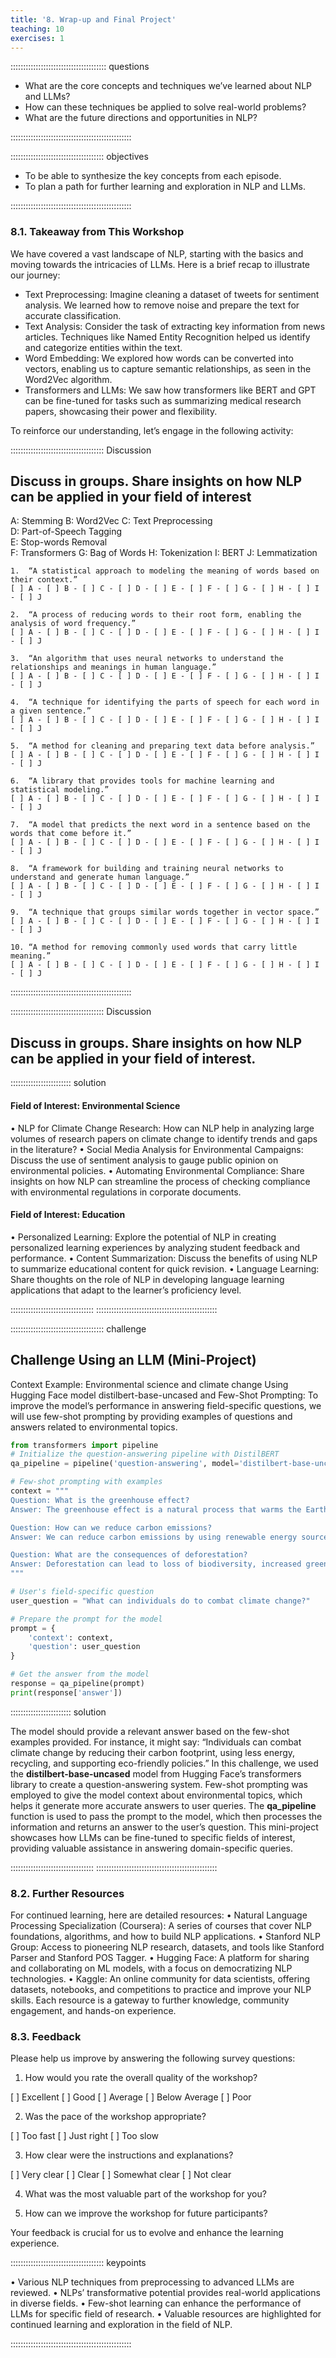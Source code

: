 ```yaml
---
title: '8. Wrap-up and Final Project'
teaching: 10
exercises: 1
---
```


:::::::::::::::::::::::::::::::::::::: questions 

- What are the core concepts and techniques we’ve learned about NLP and LLMs?
- How can these techniques be applied to solve real-world problems?
- What are the future directions and opportunities in NLP?

::::::::::::::::::::::::::::::::::::::::::::::::

::::::::::::::::::::::::::::::::::::: objectives

- To be able to synthesize the key concepts from each episode.
- To plan a path for further learning and exploration in NLP and LLMs.

::::::::::::::::::::::::::::::::::::::::::::::::

### 8.1.	Takeaway from This Workshop

We have covered a vast landscape of NLP, starting with the basics and moving towards the intricacies of LLMs. Here is a brief recap to illustrate our journey:
  - Text Preprocessing: Imagine cleaning a dataset of tweets for sentiment analysis. We learned how to remove noise and prepare the text for accurate classification.
  - Text Analysis: Consider the task of extracting key information from news articles. Techniques like Named Entity Recognition helped us identify and categorize entities within the text.
  - Word Embedding: We explored how words can be converted into vectors, enabling us to capture semantic relationships, as seen in the Word2Vec algorithm.
  - Transformers and LLMs: We saw how transformers like BERT and GPT can be fine-tuned for tasks such as summarizing medical research papers, showcasing their power and flexibility.

To reinforce our understanding, let’s engage in the following activity:

::::::::::::::::::::::::::::::::::::: Discussion

## Discuss in groups. Share insights on how NLP can be applied in your field of interest  

A: Stemming
B: Word2Vec	
C: Text Preprocessing	
D: Part-of-Speech Tagging	
E: Stop-words Removal	
F: Transformers	
G: Bag of Words	
H: Tokenization	
I: BERT	
J: Lemmatization


```
1.	“A statistical approach to modeling the meaning of words based on their context.”
[ ] A - [ ] B - [ ] C - [ ] D - [ ] E - [ ] F - [ ] G - [ ] H - [ ] I - [ ] J

2.	“A process of reducing words to their root form, enabling the analysis of word frequency.”
[ ] A - [ ] B - [ ] C - [ ] D - [ ] E - [ ] F - [ ] G - [ ] H - [ ] I - [ ] J

3.	“An algorithm that uses neural networks to understand the relationships and meanings in human language.”
[ ] A - [ ] B - [ ] C - [ ] D - [ ] E - [ ] F - [ ] G - [ ] H - [ ] I - [ ] J

4.	“A technique for identifying the parts of speech for each word in a given sentence.”
[ ] A - [ ] B - [ ] C - [ ] D - [ ] E - [ ] F - [ ] G - [ ] H - [ ] I - [ ] J

5.	“A method for cleaning and preparing text data before analysis.”
[ ] A - [ ] B - [ ] C - [ ] D - [ ] E - [ ] F - [ ] G - [ ] H - [ ] I - [ ] J

6.	“A library that provides tools for machine learning and statistical modeling.”
[ ] A - [ ] B - [ ] C - [ ] D - [ ] E - [ ] F - [ ] G - [ ] H - [ ] I - [ ] J

7.	“A model that predicts the next word in a sentence based on the words that come before it.”
[ ] A - [ ] B - [ ] C - [ ] D - [ ] E - [ ] F - [ ] G - [ ] H - [ ] I - [ ] J

8.	“A framework for building and training neural networks to understand and generate human language.”
[ ] A - [ ] B - [ ] C - [ ] D - [ ] E - [ ] F - [ ] G - [ ] H - [ ] I - [ ] J

9.	“A technique that groups similar words together in vector space.”
[ ] A - [ ] B - [ ] C - [ ] D - [ ] E - [ ] F - [ ] G - [ ] H - [ ] I - [ ] J

10.	“A method for removing commonly used words that carry little meaning.”
[ ] A - [ ] B - [ ] C - [ ] D - [ ] E - [ ] F - [ ] G - [ ] H - [ ] I - [ ] J

```

::::::::::::::::::::::::::::::::::::::::::::::::

::::::::::::::::::::::::::::::::::::: Discussion

## Discuss in groups. Share insights on how NLP can be applied in your field of interest.


:::::::::::::::::::::::: solution 

#### Field of Interest: Environmental Science
•	NLP for Climate Change Research: How can NLP help in analyzing large volumes of research papers on climate change to identify trends and gaps in the literature?
•	Social Media Analysis for Environmental Campaigns: Discuss the use of sentiment analysis to gauge public opinion on environmental policies.
•	Automating Environmental Compliance: Share insights on how NLP can streamline the process of checking compliance with environmental regulations in corporate documents.

#### Field of Interest: Education
•	Personalized Learning: Explore the potential of NLP in creating personalized learning experiences by analyzing student feedback and performance.
•	Content Summarization: Discuss the benefits of using NLP to summarize educational content for quick revision.
•	Language Learning: Share thoughts on the role of NLP in developing language learning applications that adapt to the learner’s proficiency level.

:::::::::::::::::::::::::::::::::
::::::::::::::::::::::::::::::::::::::::::::::::



::::::::::::::::::::::::::::::::::::: challenge

## Challenge Using an LLM (Mini-Project)
Context Example: Environmental science and climate change
Using Hugging Face model distilbert-base-uncased and Few-Shot Prompting: To improve the model’s performance in answering field-specific questions, we will use few-shot prompting by providing examples of questions and answers related to environmental topics.

```python
from transformers import pipeline
# Initialize the question-answering pipeline with DistilBERT
qa_pipeline = pipeline('question-answering', model='distilbert-base-uncased')

# Few-shot prompting with examples
context = """
Question: What is the greenhouse effect?
Answer: The greenhouse effect is a natural process that warms the Earth's surface.

Question: How can we reduce carbon emissions?
Answer: We can reduce carbon emissions by using renewable energy sources, improving energy efficiency, and planting trees.

Question: What are the consequences of deforestation?
Answer: Deforestation can lead to loss of biodiversity, increased greenhouse gas emissions, and disruption of water cycles.
"""

# User's field-specific question
user_question = "What can individuals do to combat climate change?"

# Prepare the prompt for the model
prompt = {
    'context': context,
    'question': user_question
}

# Get the answer from the model
response = qa_pipeline(prompt)
print(response['answer'])
```
:::::::::::::::::::::::: solution 

The model should provide a relevant answer based on the few-shot examples provided. For instance, it might say: “Individuals can combat climate change by reducing their carbon footprint, using less energy, recycling, and supporting eco-friendly policies.” In this challenge, we used the **distilbert-base-uncased** model from Hugging Face’s transformers library to create a question-answering system. Few-shot prompting was employed to give the model context about environmental topics, which helps it generate more accurate answers to user queries. The **qa_pipeline** function is used to pass the prompt to the model, which then processes the information and returns an answer to the user’s question. This mini-project showcases how LLMs can be fine-tuned to specific fields of interest, providing valuable assistance in answering domain-specific queries.

:::::::::::::::::::::::::::::::::
::::::::::::::::::::::::::::::::::::::::::::::::

### 8.2.	Further Resources

For continued learning, here are detailed resources:
•	Natural Language Processing Specialization (Coursera): A series of courses that cover NLP foundations, algorithms, and how to build NLP applications.
•	Stanford NLP Group: Access to pioneering NLP research, datasets, and tools like Stanford Parser and Stanford POS Tagger.
•	Hugging Face: A platform for sharing and collaborating on ML models, with a focus on democratizing NLP technologies.
•	Kaggle: An online community for data scientists, offering datasets, notebooks, and competitions to practice and improve your NLP skills.
Each resource is a gateway to further knowledge, community engagement, and hands-on experience.


### 8.3.	Feedback

Please help us improve by answering the following survey questions:
1.	How would you rate the overall quality of the workshop?
   
[ ] Excellent    [ ] Good    [ ] Average    [ ] Below Average    [ ] Poor

2.	Was the pace of the workshop appropriate?
   
[ ] Too fast     [ ] Just right     [ ] Too slow

3.	How clear were the instructions and explanations?
   
[ ] Very clear     [ ] Clear     [ ] Somewhat clear      [ ] Not clear


4.	What was the most valuable part of the workshop for you?
   

5.	How can we improve the workshop for future participants?


Your feedback is crucial for us to evolve and enhance the learning experience.


::::::::::::::::::::::::::::::::::::: keypoints 

•	Various NLP techniques from preprocessing to advanced LLMs are reviewed.
•	NLPs’ transformative potential provides real-world applications in diverse fields.
•	Few-shot learning can enhance the performance of LLMs for specific field of research. 
•	Valuable resources are highlighted for continued learning and exploration in the field of NLP.

::::::::::::::::::::::::::::::::::::::::::::::::

<!-- Collect your link references at the bottom of your document -->
